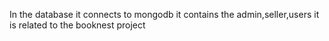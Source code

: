 In the database it connects to mongodb it contains the admin,seller,users it is related to the booknest project
